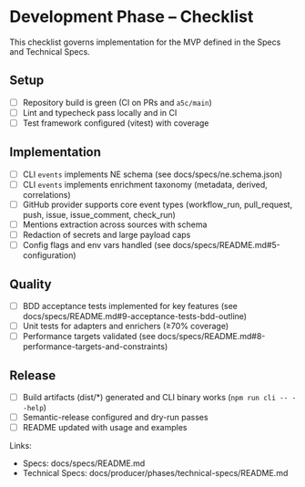 # Development Phase – Checklist

This checklist governs implementation for the MVP defined in the Specs and Technical Specs.

## Setup
- [ ] Repository build is green (CI on PRs and `a5c/main`)
- [ ] Lint and typecheck pass locally and in CI
- [ ] Test framework configured (vitest) with coverage

## Implementation
- [ ] CLI `events` implements NE schema (see docs/specs/ne.schema.json)
- [ ] CLI `events` implements enrichment taxonomy (metadata, derived, correlations)
- [ ] GitHub provider supports core event types (workflow_run, pull_request, push, issue, issue_comment, check_run)
- [ ] Mentions extraction across sources with schema
- [ ] Redaction of secrets and large payload caps
- [ ] Config flags and env vars handled (see docs/specs/README.md#5-configuration)

## Quality
- [ ] BDD acceptance tests implemented for key features (see docs/specs/README.md#9-acceptance-tests-bdd-outline)
- [ ] Unit tests for adapters and enrichers (≥70% coverage)
- [ ] Performance targets validated (see docs/specs/README.md#8-performance-targets-and-constraints)

## Release
- [ ] Build artifacts (dist/*) generated and CLI binary works (`npm run cli -- --help`)
- [ ] Semantic-release configured and dry-run passes
- [ ] README updated with usage and examples

Links:
- Specs: docs/specs/README.md
- Technical Specs: docs/producer/phases/technical-specs/README.md
